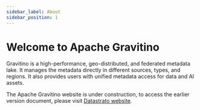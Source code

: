 ```yaml
---
sidebar_label: About
sidebar_position: 1
---
```


# Welcome to Apache Gravitino

Gravitino is a high-performance, geo-distributed, and federated metadata lake. It manages the metadata directly in different sources, types, and regions. It also provides users with unified metadata access for data and AI assets.

The Apache Gravitino website is under construction, to access the earlier version document, please visit [Datastrato website](https://datastrato.ai/docs/). 